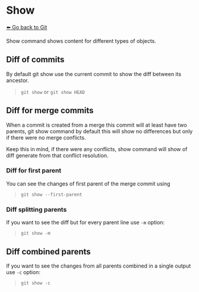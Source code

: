 # Show

[:arrow_left: Go back to Git](./GIT.md)


Show command shows content for different types of objects.

## Diff of commits

By default git show use the current commit to show the diff between its ancestor.

> `git show` or `git show HEAD`

## Diff for merge commits

When a commit is created from a merge this commit will at least have two parents, git show command by default this will show no differences but only if there were no merge conflicts.

Keep this in mind, if there were any conflicts, show command will show of diff generate from that conflict resolution.

### Diff for first parent

You can see the changes of first parent of the merge commit using

> `git show --first-parent`

### Diff splitting parents

If you want to see the diff but for every parent line use `-m` option:

> `git show -m`

## Diff combined parents

If you want to see the changes from all parents combined in a single output use `-c` option:

> `git show -c`